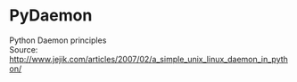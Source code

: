 # PyDaemon
Python Daemon principles
<br>
Source:
<br>
http://www.jejik.com/articles/2007/02/a_simple_unix_linux_daemon_in_python/


